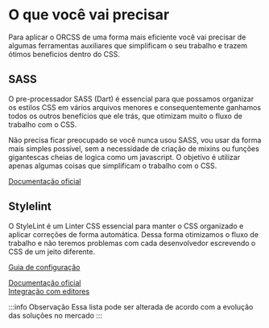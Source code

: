 # O que você vai precisar
Para aplicar o ORCSS de uma forma mais eficiente você vai precisar de algumas ferramentas auxiliares que simplificam o seu trabalho e trazem ótimos beneficios dentro do CSS.

## SASS
O pre-processador SASS (Dart) é essencial para que possamos organizar os estilos CSS em vários arquivos menores e consequentemente ganhamos todos os outros benefícios que ele trás, que otimizam muito o fluxo de trabalho com o CSS. 

Não precisa ficar preocupado se você nunca usou SASS, vou usar da forma mais simples possível, sem a necessidade de criação de mixins ou funções gigantescas cheias de logica como um javascript. O objetivo é utilizar apenas algumas coisas que simplificam o trabalho com o CSS.

[Documentação oficial](https://sass-lang.com/dart-sass)

## Stylelint
O StyleLint é um Linter CSS essencial para manter o CSS organizado e aplicar correções de forma automática. Dessa forma otimizamos o fluxo de trabalho e não teremos problemas com cada desenvolvedor escrevendo o CSS de um jeito diferente.

[Guia de configuração](../settings/stylelint.md)

[Documentação oficial](https://stylelint.io/)\
[Integração com editores](https://stylelint.io/user-guide/integrations/editor)

:::info Observação
Essa lista pode ser alterada de acordo com a evolução das soluções no mercado
:::
